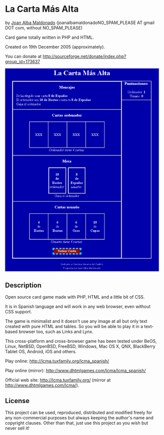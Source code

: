 La Carta Más Alta 
================== 
by [Joan Alba Maldonado](https://joanalbamaldonado.com/) (joanalbamaldonadoNO_SPAM_PLEASE AT gmail DOT com, without NO_SPAM_PLEASE)

Card game totally written in PHP and HTML.

Created on 19th December 2005 (approximately).

You can donate at http://sourceforge.net/donate/index.php?group_id=173637


![ScreenShot](screenshot.gif)


## Description

Open source card game made with PHP, HTML and a little bit of CSS.

It is in Spanish language and will work in any web browser, even without CSS support.

The game is minimalist and it doesn't use any image at all but only text created with pure HTML and tables. So you will be able to play it in a text-based browser too, such as Links and Lynx.

This cross-platform and cross-browser game has been tested under BeOS, Linux, NetBSD, OpenBSD, FreeBSD, Windows, Mac OS X, QNX, BlackBerry Tablet OS, Android, iOS and others.

Play online: http://lcma.tuxfamily.org/lcma_spanish/

Play online (mirror): http://www.dhtmlgames.com/lcma/lcma_spanish/

Official web site: http://lcma.tuxfamily.org/ (mirror at http://www.dhtmlgames.com/lcma/).


## License

This project can be used, reproduced, distributed and modified freely for any non-commercial purposes but always keeping the author's name and copyright clauses. Other than that, just use this project as you wish but never sell it!